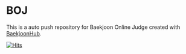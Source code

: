 # BOJ
This is a auto push repository for Baekjoon Online Judge created with [BaekjoonHub](https://github.com/BaekjoonHub/BaekjoonHub).


[![Hits](https://hits.seeyoufarm.com/api/count/incr/badge.svg?url=https%3A%2F%2Fgithub.com%2FJxun-h%2FProblem-Solving&count_bg=%23CE2525&title_bg=%23555555&icon=apple.svg&icon_color=%23E7E7E7&title=Today&edge_flat=true)](https://hits.seeyoufarm.com)
